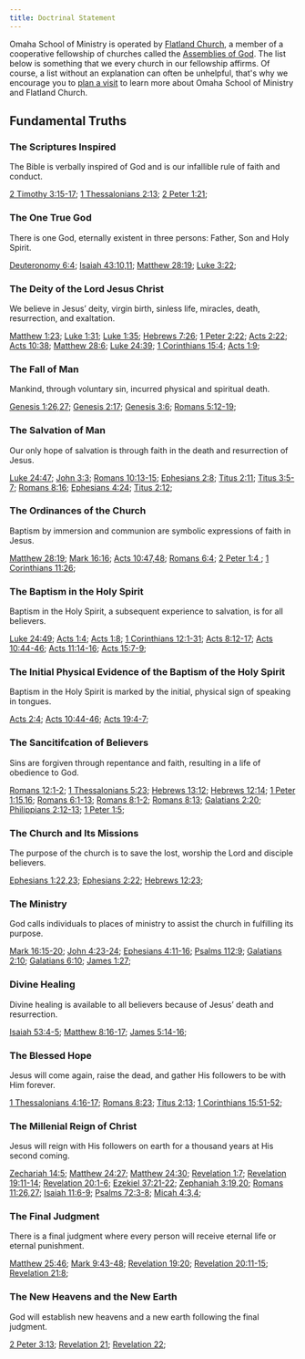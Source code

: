 ```yaml
---
title: Doctrinal Statement
---
```


Omaha School of Ministry is operated by [Flatland Church](https://flatlandchurch.com), a member of a cooperative fellowship of churches called the [Assemblies of God](https://ag.org/). The list below is something that we every church in our fellowship affirms. Of course, a list without an explanation can often be unhelpful, that's why we encourage you to [plan a visit](/visit) to learn more about Omaha School of Ministry and Flatland Church.

## Fundamental Truths

### The Scriptures Inspired

The Bible is verbally inspired of God and is our infallible rule of faith and conduct.

[2 Timothy 3:15-17](https://www.biblegateway.com/passage/?search=2%20Timothy+3%3A15-17); [1 Thessalonians 2:13](https://www.biblegateway.com/passage/?search=1+Thessalonians+2:13); [2 Peter 1:21](https://www.biblegateway.com/passage/?search=2+Peter+1:21);

### The One True God

There is one God, eternally existent in three persons: Father, Son and Holy Spirit.

[Deuteronomy 6:4](http://biblehub.com/deuteronomy/6-4.htm); [Isaiah 43:10,11](https://www.biblegateway.com/passage/?search=Isaiah%2043:10-11); [Matthew 28:19](https://www.biblegateway.com/passage/?search=Matthew+28:19); [Luke 3:22](https://www.biblegateway.com/passage/?search=Luke+3:22);

### The Deity of the Lord Jesus Christ

We believe in Jesus’ deity, virgin birth, sinless life, miracles, death, resurrection, and exaltation.

[Matthew 1:23](https://www.biblegateway.com/passage/?search=Matthew+1%3A23); [Luke 1:31](https://www.biblegateway.com/passage/?search=Luke+1:31); [Luke 1:35](https://www.biblegateway.com/passage/?search=Luke+1:35); [Hebrews 7:26](https://www.biblegateway.com/passage/?search=Hebrews+7:26); [1 Peter 2:22](https://www.biblegateway.com/passage/?search=1+Peter+2:22); [Acts 2:22](https://www.biblegateway.com/passage/?search=Acts%202:22); [Acts 10:38](https://www.biblegateway.com/passage/?search=Acts%2010:38); [Matthew 28:6](https://www.biblegateway.com/passage/?search=Matthew+28%3A6); [Luke 24:39](http://biblehub.com/luke/24-39.htm); [1 Corinthians 15:4](https://www.biblegateway.com/passage/?search=1%20Corinthians+15%3A4); [Acts 1:9](https://www.biblegateway.com/passage/?search=Acts+1:9);

### The Fall of Man

Mankind, through voluntary sin, incurred physical and spiritual death.

[Genesis 1:26,27](https://www.biblegateway.com/passage/?search=Genesis+1%3A26-27); [Genesis 2:17](http://biblehub.com/genesis/2-17.htm); [Genesis 3:6](https://www.biblegateway.com/passage/?search=Genesis%203:6); [Romans 5:12-19](https://www.biblegateway.com/passage/?search=Romans+5:12-19);

### The Salvation of Man

Our only hope of salvation is through faith in the death and resurrection of Jesus.

[Luke 24:47](https://www.biblegateway.com/passage/?search=Luke+24:47); [John 3:3](https://www.biblegateway.com/passage/?search=John+3:3); [Romans 10:13-15](https://www.biblegateway.com/passage/?search=Romans+10:13-15); [Ephesians 2:8](https://www.biblegateway.com/passage/?search=Ephesians+2:8); [Titus 2:11](https://www.biblegateway.com/passage/?search=Titus+2:11); [Titus 3:5-7](https://www.biblegateway.com/passage/?search=Titus+3:5-7); [Romans 8:16](https://www.biblegateway.com/passage/?search=Titus+3:5-7); [Ephesians 4:24](https://www.biblegateway.com/passage/?search=Ephesians+4:24); [Titus 2:12](https://www.biblegateway.com/passage/?search=Titus+2:12);

### The Ordinances of the Church

Baptism by immersion and communion are symbolic expressions of faith in Jesus.

[Matthew 28:19](https://www.biblegateway.com/passage/?search=Matthew+28:19); [Mark 16:16](https://www.biblegateway.com/passage/?search=Mark+16:16); [Acts 10:47,48](https://www.biblegateway.com/passage/?search=Acts+10:47-48); [Romans 6:4](https://www.biblegateway.com/passage/?search=Romans+6:4); [2 Peter 1:4 ](https://www.biblegateway.com/passage/?search=2+Peter+1:4); [1 Corinthians 11:26](https://www.biblegateway.com/passage/?search=1+Corinthians+11:26);

### The Baptism in the Holy Spirit

Baptism in the Holy Spirit, a subsequent experience to salvation, is for all believers.

[Luke 24:49](https://www.biblegateway.com/passage/?search=Luke+24:49); [Acts 1:4](https://www.biblegateway.com/passage/?search=Acts+1:4); [Acts 1:8](https://www.biblegateway.com/passage/?search=Acts+1:8); [1 Corinthians 12:1-31](https://www.biblegateway.com/passage/?search=1+Corinthians+12:1-31); [Acts 8:12-17](https://www.biblegateway.com/passage/?search=Acts+8:12-17); [Acts 10:44-46](https://www.biblegateway.com/passage/?search=Acts+10:44-46); [Acts 11:14-16](https://www.biblegateway.com/passage/?search=Acts+11:14-16); [Acts 15:7-9](https://www.biblegateway.com/passage/?search=Acts+15:7-9);

### The Initial Physical Evidence of the Baptism of the Holy Spirit

Baptism in the Holy Spirit is marked by the initial, physical sign of speaking in tongues.

[Acts 2:4](https://www.biblegateway.com/passage/?search=Acts+2:4); [Acts 10:44-46](https://www.biblegateway.com/passage/?search=Acts+10%3A44-46&version=ESV); [Acts 19:4-7](https://www.biblegateway.com/passage/?search=Acts+19%3A4-7&version=ESV);

### The Sancitifcation of Believers

Sins are forgiven through repentance and faith, resulting in a life of obedience to God.

[Romans 12:1-2](https://www.biblegateway.com/passage/?search=Romans+12:1-2); [1 Thessalonians 5:23](https://www.biblegateway.com/passage/?search=1+Thessalonians+5:23); [Hebrews 13:12](https://www.biblegateway.com/passage/?search=Hebrews+13:12); [Hebrews 12:14](https://www.biblegateway.com/passage/?search=Hebrews+12:14); [1 Peter 1:15,16](https://www.biblegateway.com/passage/?search=1+Peter+1:15-16); [Romans 6:1-13](https://www.biblegateway.com/passage/?search=Romans+6:1-11); [Romans 8:1-2](https://www.biblegateway.com/passage/?search=Romans+8:1-2); [Romans 8:13](https://www.biblegateway.com/passage/?search=Romans+8:13); [Galatians 2:20](https://www.biblegateway.com/passage/?search=Galatians+2:20); [Philippians 2:12-13](https://www.biblegateway.com/passage/?search=Philippians+2:12-13); [1 Peter 1:5](https://www.biblegateway.com/passage/?search=1+Peter+1:5);

### The Church and Its Missions

The purpose of the church is to save the lost, worship the Lord and disciple believers.

[Ephesians 1:22,23](https://www.biblegateway.com/passage/?search=Ephesians+1:22-23); [Ephesians 2:22](https://www.biblegateway.com/passage/?search=Ephesians+2:22); [Hebrews 12:23](https://www.biblegateway.com/passage/?search=Hebrews+12:23);

### The Ministry

God calls individuals to places of ministry to assist the church in fulfilling its purpose.

[Mark 16:15-20](https://www.biblegateway.com/passage/?search=Mark+16:15-20); [John 4:23-24](https://www.biblegateway.com/passage/?search=John+4:23-24); [Ephesians 4:11-16](https://www.biblegateway.com/passage/?search=Ephesians+4:11-16); [Psalms 112:9](https://www.biblegateway.com/passage/?search=Psalms+112:9); [Galatians 2:10](https://www.biblegateway.com/passage/?search=Galatians+2:10); [Galatians 6:10](https://www.biblegateway.com/passage/?search=Galatians+6:10); [James 1:27](https://www.biblegateway.com/passage/?search=James+1:27);

### Divine Healing

Divine healing is available to all believers because of Jesus’ death and resurrection.

[Isaiah 53:4-5](https://www.biblegateway.com/passage/?search=Isaiah+53:4-5); [Matthew 8:16-17](https://www.biblegateway.com/passage/?search=Matthew+8:16-17); [James 5:14-16](https://www.biblegateway.com/passage/?search=James+5:14-16);

### The Blessed Hope

Jesus will come again, raise the dead, and gather His followers to be with Him forever.

[1 Thessalonians 4:16-17](https://www.biblegateway.com/passage/?search=1+Thessalonians+4:16-17); [Romans 8:23](https://www.biblegateway.com/passage/?search=Romans+8:23); [Titus 2:13](https://www.biblegateway.com/passage/?search=Titus+2:13); [1 Corinthians 15:51-52](https://www.biblegateway.com/passage/?search=1+Corinthians+15:51-52);

### The Millenial Reign of Christ

Jesus will reign with His followers on earth for a thousand years at His second coming.

[Zechariah 14:5](https://www.biblegateway.com/passage/?search=Zechariah+14:5); [Matthew 24:27](https://www.biblegateway.com/passage/?search=Matthew+24:27); [Matthew 24:30](https://www.biblegateway.com/passage/?search=Matthew+24:30); [Revelation 1:7](https://www.biblegateway.com/passage/?search=Revelation+1:7); [Revelation 19:11-14](https://www.biblegateway.com/passage/?search=Revelation+19:11-14); [Revelation 20:1-6](https://www.biblegateway.com/passage/?search=Revelation+20:1-6); [Ezekiel 37:21-22](https://www.biblegateway.com/passage/?search=Ezekiel+37:21-22); [Zephaniah 3:19,20](https://www.biblegateway.com/passage/?search=Zephaniah+3:19-20); [Romans 11:26,27](https://www.biblegateway.com/passage/?search=Romans+11:26-27); [Isaiah 11:6-9](https://www.biblegateway.com/passage/?search=Isaiah+11:6-9); [Psalms 72:3-8](https://www.biblegateway.com/passage/?search=Psalms+72:3-8); [Micah 4:3,4](https://www.biblegateway.com/passage/?search=Micah+4:3-4);

### The Final Judgment

There is a final judgment where every person will receive eternal life or eternal punishment.

[Matthew 25:46](https://www.biblegateway.com/passage/?search=Matthew+25:46); [Mark 9:43-48](https://www.biblegateway.com/passage/?search=Mark+9:43-48); [Revelation 19:20](https://www.biblegateway.com/passage/?search=Revelation+19:20); [Revelation 20:11-15](https://www.biblegateway.com/passage/?search=Revelation+20:11-15); [Revelation 21:8](https://www.biblegateway.com/passage/?search=Revelation+21:8);

### The New Heavens and the New Earth

God will establish new heavens and a new earth following the final judgment.

[2 Peter 3:13](https://www.biblegateway.com/passage/?search=2+Peter+3:13); [Revelation 21](https://www.biblegateway.com/passage/?search=Revelation+21); [Revelation 22](https://www.biblegateway.com/passage/?search=Revelation+22);
